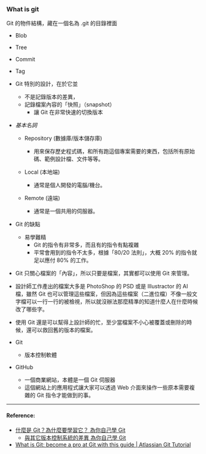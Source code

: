 ### What is git

Git 的物件結構，藏在一個名為 .git 的目錄裡面

- Blob
- Tree
- Commit
- Tag

- Git 特別的設計，在於它並
    - 不是記錄版本的差異，
    - 記錄檔案內容的「快照」（snapshot）
        - 讓 Git 在非常快速的切換版本


- *基本名詞*
    - Repository (數據庫/版本儲存庫)
        - 用來保存歷史程式碼，和所有跑這個專案需要的東西，包括所有原始碼、範例設計檔、文件等等。
 
    - Local (本地端)
        - 通常是個人開發的電腦/機台。
 
    - Remote (遠端)
        - 通常是一個共用的伺服器。

                                                                                                                                
- Git 的缺點
    - 易學難精
        - Git 的指令有非常多，而且有的指令有點複雜
        - 平常會用到的指令不太多，根據「80/20 法則」，大概 20% 的指令就足以應付 80% 的工作。
        
- Git 只關心檔案的「內容」，所以只要是檔案，其實都可以使用 Git 來管理。
- 設計師工作產出的檔案大多是 PhotoShop 的 PSD 或是 Illustractor 的 AI 檔，雖然 Git 也可以管理這些檔案，但因為這些檔案（二進位檔）不像一般文字檔可以一行一行的被檢視，所以就沒辦法那麼精準的知道什麼人在什麼時候改了哪些字。
- 使用 Git 還是可以幫得上設計師的忙，至少當檔案不小心被覆蓋或刪除的時候，還可以救回舊的版本的檔案。


- Git
    - 版本控制軟體

        
- GitHub
    - 一個商業網站，本體是一個 Git 伺服器
    - 這個網站上的應用程式讓大家可以透過 Web 介面來操作一些原本需要複雜的 Git 指令才能做到的事。


----
#### Reference:
- [什麼是 Git？為什麼要學習它？ 為你自己學 Git](https://gitbook.tw/chapters/introduction/what-is-git.html)
    - [與其它版本控制系統的差異 為你自己學 Git](https://gitbook.tw/chapters/introduction/difference-between-other-system.html)
- [What is Git: become a pro at Git with this guide | Atlassian Git Tutorial](https://www.atlassian.com/git/tutorials/what-is-git#performance)
